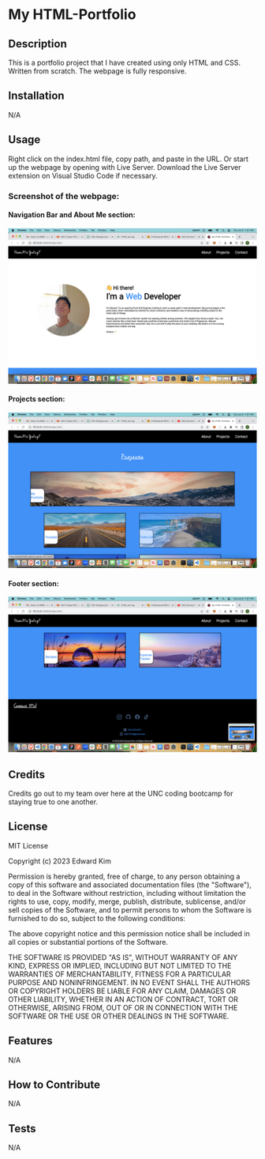 # My HTML-Portfolio

## Description
This is a portfolio project that I have created using only HTML and CSS. Written from scratch. The webpage is fully responsive.

## Installation
N/A

## Usage
Right click on the index.html file, copy path, and paste in the URL. Or start up the webpage by opening with Live Server. Download the Live Server extension on Visual Studio Code if necessary.

### Screenshot of the webpage:

#### Navigation Bar and About Me section:
![alt text](./assets/images/Screenshot%202023-06-06%20at%201.01.22%20PM.png)

#### Projects section:
![alt text](./assets/images/Screenshot%202023-06-06%20at%201.01.30%20PM.png)

#### Footer section:
![alt text](./assets/images/Screenshot%202023-06-06%20at%201.01.34%20PM.png)

## Credits
Credits go out to my team over here at the UNC coding bootcamp for staying true to one another.

## License
MIT License

Copyright (c) 2023 Edward Kim

Permission is hereby granted, free of charge, to any person obtaining a copy
of this software and associated documentation files (the "Software"), to deal
in the Software without restriction, including without limitation the rights
to use, copy, modify, merge, publish, distribute, sublicense, and/or sell
copies of the Software, and to permit persons to whom the Software is
furnished to do so, subject to the following conditions:

The above copyright notice and this permission notice shall be included in all
copies or substantial portions of the Software.

THE SOFTWARE IS PROVIDED "AS IS", WITHOUT WARRANTY OF ANY KIND, EXPRESS OR
IMPLIED, INCLUDING BUT NOT LIMITED TO THE WARRANTIES OF MERCHANTABILITY,
FITNESS FOR A PARTICULAR PURPOSE AND NONINFRINGEMENT. IN NO EVENT SHALL THE
AUTHORS OR COPYRIGHT HOLDERS BE LIABLE FOR ANY CLAIM, DAMAGES OR OTHER
LIABILITY, WHETHER IN AN ACTION OF CONTRACT, TORT OR OTHERWISE, ARISING FROM,
OUT OF OR IN CONNECTION WITH THE SOFTWARE OR THE USE OR OTHER DEALINGS IN THE
SOFTWARE.

## Features
N/A

## How to Contribute
N/A

## Tests
N/A
